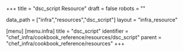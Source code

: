 +++
title = "dsc_script Resource"
draft = false
robots = ""

data_path = ["infra","resources","dsc_script"]
layout = "infra_resource"


[menu]
  [menu.infra]
    title = "dsc_script"
    identifier = "chef_infra/cookbook_reference/resources/dsc_script"
    parent = "chef_infra/cookbook_reference/resources"
+++

<!-- The contents of this page are automatically generated from the dsc_script.yaml file in the data directory. -->
<!-- To suggest a change, edit the https://github.com/chef/chef/blob/master/lib/chef/resource/dsc_script.rb file
      and submit a pull request to the https://github.com/chef/chef repository. -->
